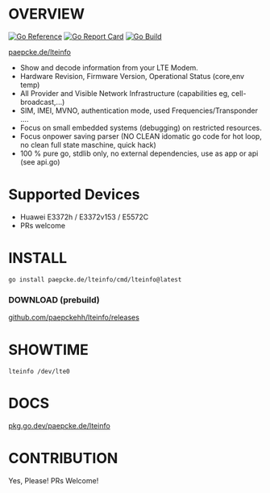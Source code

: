 # OVERVIEW
[![Go Reference](https://pkg.go.dev/badge/paepcke.de/lteinfo.svg)](https://pkg.go.dev/paepcke.de/lteinfo) [![Go Report Card](https://goreportcard.com/badge/paepcke.de/lteinfo)](https://goreportcard.com/report/paepcke.de/lteinfo) [![Go Build](https://github.com/paepckehh/lteinfo/actions/workflows/golang.yml/badge.svg)](https://github.com/paepckehh/lteinfo/actions/workflows/golang.yml)

[paepcke.de/lteinfo](https://paepcke.de/lteinfo/)

- Show and decode information from your LTE Modem.
- Hardware Revision, Firmware Version, Operational Status (core,env temp)
- All Provider and Visible Network Infrastructure (capabilities eg, cell-broadcast,...)
- SIM, IMEI, MVNO, authentication mode, used Frequencies/Transponder ....
- Focus on small embedded systems (debugging) on restricted resources.
- Focus onpower saving parser (NO CLEAN idomatic go code for hot loop, no clean full state maschine, quick hack)
- 100 % pure go, stdlib only, no external dependencies, use as app or api (see api.go)

# Supported Devices 

- Huawei E3372h / E3372v153 / E5572C
- PRs welcome 

# INSTALL
```
go install paepcke.de/lteinfo/cmd/lteinfo@latest
```

### DOWNLOAD (prebuild)

[github.com/paepckehh/lteinfo/releases](https://github.com/paepckehh/lteinfo/releases)

# SHOWTIME 

```Shell
lteinfo /dev/lte0
```
# DOCS

[pkg.go.dev/paepcke.de/lteinfo](https://pkg.go.dev/paepcke.de/lteinfo)

# CONTRIBUTION

Yes, Please! PRs Welcome! 
